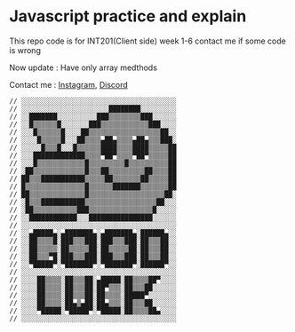 # Javascript practice and explain

This repo code is for INT201(Client side) week 1-6 contact me if some code is wrong


Now update : Have only array medthods

Contact me : [Instagram](https://www.instagram.com/sarxnyu/), [Discord](https://discordapp.com/channels/335704331905138689/)

```
// ░░░░░░░░░░░░░░░░░░░░░░░░░░░░░░░░░░░░░░░
// ░░░░░░░░░░░░░░░░░░░░░░████████░░░░░░░░░
// ░░███████░░░░░░░░░░███▒▒▒▒▒▒▒▒███░░░░░░
// ░░█▒▒▒▒▒▒█░░░░░░░███▒▒▒▒▒▒▒▒▒▒▒▒███░░░░
// ░░░█▒▒▒▒▒▒█░░░░██▒▒▒▒▒▒▒▒▒▒▒▒▒▒▒▒▒▒██░░
// ░░░░█▒▒▒▒▒█░░░██▒▒▒▒▄██▄▒▒▒▒▄██▄▒▒▒███░
// ░░░░░█▒▒▒█░░░█▒▒▒▒▒▒████▒▒▒▒████▒▒▒▒▒██
// ░░░█████████████▒▒▒▒▀██▀▒▒▒▒▀██▀▒▒▒▒▒██
// ░░░█▒▒▒▒▒▒▒▒▒▒▒▒█▒▒▒▒▒▒▒▒▒█▒▒▒▒▒▒▒▒▒▒██
// ░██▒▒▒▒▒▒▒▒▒▒▒▒▒█▒▒▒██▒▒▒▒▒▒▒▒▒██▒▒▒▒██
// ██▒▒▒███████████▒▒▒▒▒██▒▒▒▒▒▒▒██▒▒▒▒▒██
// █▒▒▒▒▒▒▒▒▒▒▒▒▒▒▒█▒▒▒▒▒▒███████▒▒▒▒▒▒▒██
// ██▒▒▒▒▒▒▒▒▒▒▒▒▒▒█▒▒▒▒▒▒▒▒▒▒▒▒▒▒▒▒▒▒▒██░
// ░█▒▒▒███████████▒▒▒▒▒▒▒▒▒▒▒▒▒▒▒▒▒▒██░░░
// ░██▒▒▒▒▒▒▒▒▒▒▒███▒▒▒▒▒▒▒▒▒▒▒▒▒▒▒▒█░░░░░
// ░░████████████░░░████████████████░░░░░░
// ░░░░░░░░░░░░░░░░░░░░░░░░░░░░░░░░░░░░░░░
// ░░▄█████▄░▄███████▄░▄███████▄░██████▄░░
// ░░██▒▒▒▒█░███▒▒▒███░███▒▒▒███░██▒▒▒██░░
// ░░██▒▒▒▒▒░██▒▒▒▒▒██░██▒▒▒▒▒██░██▒▒▒██░░
// ░░██▒▒▒▀█░███▒▒▒███░███▒▒▒███░██▒▒▒██░░
// ░░▀█████▀░▀███████▀░▀███████▀░██████▀░░
// ░░░░░░░░░░░░░░░░░░░░░░░░░░░░░░░░░░░░░░░
// ░░░░██▒▒▒▒░██▒▒▒██░▄█████░██▒▒▒▒██▀░░░░
// ░░░░██▒▒▒▒░██▒▒▒██░██▀▒▒▒░██▒▒▒██░░░░░░
// ░░░░██▒▒▒▒░██▒▒▒██░██▒▒▒▒░█████▀░░░░░░░
// ░░░░██▒▒▒▒░██▄▒▄██░██▄▒▒▒░██▒▒▒██░░░░░░
// ░░░░▀█████░▀█████▀░▀█████░██▒▒▒▒██▄░░░░
// ░░░░░░░░░░░░░░░░░░░░░░░░░░░░░░░░░░░░░░░
```
